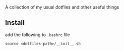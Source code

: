 
A collection of my usual dotfiles and other useful things

## Install

add the following to `.bashrc` file

    source <dotfiles-path>/__init__.sh
